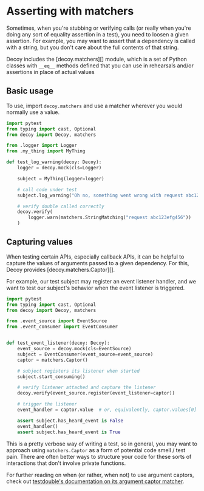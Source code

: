 # Asserting with matchers

Sometimes, when you're stubbing or verifying calls (or really when you're doing any sort of equality assertion in a test), you need to loosen a given assertion. For example, you may want to assert that a dependency is called with a string, but you don't care about the full contents of that string.

Decoy includes the [decoy.matchers][] module, which is a set of Python classes with `__eq__` methods defined that you can use in rehearsals and/or assertions in place of actual values

## Basic usage

To use, import `decoy.matchers` and use a matcher wherever you would normally use a value.

```python
import pytest
from typing import cast, Optional
from decoy import Decoy, matchers

from .logger import Logger
from .my_thing import MyThing

def test_log_warning(decoy: Decoy):
    logger = decoy.mock(cls=Logger)

    subject = MyThing(logger=logger)

    # call code under test
    subject.log_warning("Oh no, something went wrong with request abc123efg456")

    # verify double called correctly
    decoy.verify(
        logger.warn(matchers.StringMatching("request abc123efg456"))
    )
```

## Capturing values

When testing certain APIs, especially callback APIs, it can be helpful to capture the values of arguments passed to a given dependency. For this, Decoy provides [decoy.matchers.Captor][].

For example, our test subject may register an event listener handler, and we want to test our subject's behavior when the event listener is triggered.

```py
import pytest
from typing import cast, Optional
from decoy import Decoy, matchers

from .event_source import EventSource
from .event_consumer import EventConsumer


def test_event_listener(decoy: Decoy):
    event_source = decoy.mock(cls=EventSource)
    subject = EventConsumer(event_source=event_source)
    captor = matchers.Captor()

    # subject registers its listener when started
    subject.start_consuming()

    # verify listener attached and capture the listener
    decoy.verify(event_source.register(event_listener=captor))

    # trigger the listener
    event_handler = captor.value  # or, equivalently, captor.values[0]

    assert subject.has_heard_event is False
    event_handler()
    assert subject.has_heard_event is True
```

This is a pretty verbose way of writing a test, so in general, you may want to approach using `matchers.Captor` as a form of potential code smell / test pain. There are often better ways to structure your code for these sorts of interactions that don't involve private functions.

For further reading on when (or rather, when not) to use argument captors, check out [testdouble's documentation on its argument captor matcher](https://github.com/testdouble/testdouble.js/blob/main/docs/6-verifying-invocations.md#tdmatcherscaptor).
